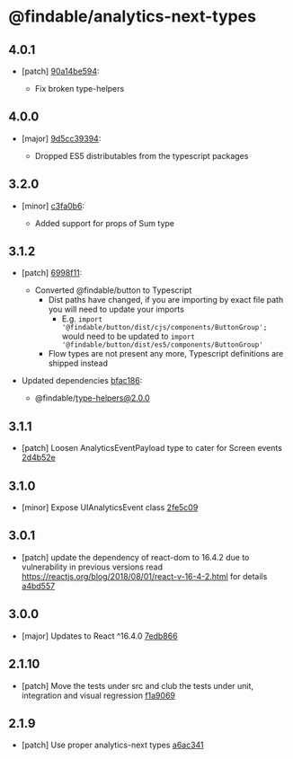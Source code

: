 # @findable/analytics-next-types

## 4.0.1
- [patch] [90a14be594](https://github.com/fnamazing/uiKit/commits/90a14be594):

  - Fix broken type-helpers

## 4.0.0
- [major] [9d5cc39394](https://github.com/fnamazing/uiKit/commits/9d5cc39394):

  - Dropped ES5 distributables from the typescript packages

## 3.2.0
- [minor] [c3fa0b6](https://github.com/fnamazing/uiKit/commits/c3fa0b6):

  - Added support for props of Sum type

## 3.1.2
- [patch] [6998f11](https://github.com/fnamazing/uiKit/commits/6998f11):

  - Converted @findable/button to Typescript
    - Dist paths have changed, if you are importing by exact file path you will need to update your imports
      - E.g. `import '@findable/button/dist/cjs/components/ButtonGroup';` would need to be updated to `import '@findable/button/dist/es5/components/ButtonGroup'`
    - Flow types are not present any more, Typescript definitions are shipped instead

- Updated dependencies [bfac186](https://github.com/fnamazing/uiKit/commits/bfac186):
  - @findable/type-helpers@2.0.0

## 3.1.1
- [patch] Loosen AnalyticsEventPayload type to cater for Screen events [2d4b52e](https://github.com/fnamazing/uiKit/commits/2d4b52e)

## 3.1.0
- [minor] Expose UIAnalyticsEvent class [2fe5c09](https://github.com/fnamazing/uiKit/commits/2fe5c09)

## 3.0.1
- [patch] update the dependency of react-dom to 16.4.2 due to vulnerability in previous versions read https://reactjs.org/blog/2018/08/01/react-v-16-4-2.html for details [a4bd557](https://github.com/fnamazing/uiKit/commits/a4bd557)

## 3.0.0
- [major] Updates to React ^16.4.0 [7edb866](https://github.com/fnamazing/uiKit/commits/7edb866)

## 2.1.10
- [patch] Move the tests under src and club the tests under unit, integration and visual regression [f1a9069](https://github.com/fnamazing/uiKit/commits/f1a9069)

## 2.1.9
- [patch] Use proper analytics-next types [a6ac341](https://github.com/fnamazing/uiKit/commits/a6ac341)
